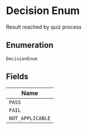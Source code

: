 
# Decision Enum

Result reached by quiz process

## Enumeration

`DecisionEnum`

## Fields

| Name |
|  --- |
| `PASS` |
| `FAIL` |
| `NOT_APPLICABLE` |

